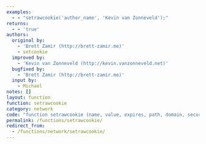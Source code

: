 ```yaml
---
examples:
  - - "setrawcookie('author_name', 'Kevin van Zonneveld');"
returns:
  - - 'true'
authors:
  original by:
    - 'Brett Zamir (http://brett-zamir.me)'
    - setcookie
  improved by:
    - 'Kevin van Zonneveld (http://kevin.vanzonneveld.net)'
  bugfixed by:
    - 'Brett Zamir (http://brett-zamir.me)'
  input by:
    - Michael
notes: []
layout: function
function: setrawcookie
category: network
code: "function setrawcookie (name, value, expires, path, domain, secure) {\n  //  discuss at: http://phpjs.org/functions/setrawcookie/\n  // original by: Brett Zamir (http://brett-zamir.me)\n  // original by: setcookie\n  // improved by: Kevin van Zonneveld (http://kevin.vanzonneveld.net)\n  //    input by: Michael\n  // bugfixed by: Brett Zamir (http://brett-zamir.me)\n  //   example 1: setrawcookie('author_name', 'Kevin van Zonneveld');\n  //   returns 1: true\n\n  if (typeof expires === 'string' && (/^\\d+$/)\n    .test(expires)) {\n    expires = parseInt(expires, 10)\n  }\n\n  if (expires instanceof Date) {\n    expires = expires.toUTCString()\n  } else if (typeof expires === 'number') {\n    expires = (new Date(expires * 1e3))\n      .toUTCString()\n  }\n\n  var r = [name + '=' + value],\n    s = {},\n    i = ''\n  s = {\n    expires: expires,\n    path: path,\n    domain: domain\n  }\n  for (i in s) {\n    if (s.hasOwnProperty(i)) {\n      // Exclude items on Object.prototype\n      s[i] && r.push(i + '=' + s[i])\n    }\n  }\n\n  return secure && r.push('secure'), this.window.document.cookie = r.join(';'), true\n}\n"
permalink: /functions/setrawcookie/
redirect_from:
  - /functions/network/setrawcookie/
---
```


<!-- WARNING! This file is auto generated by `npm run web:inject`, do not edit by hand -->
